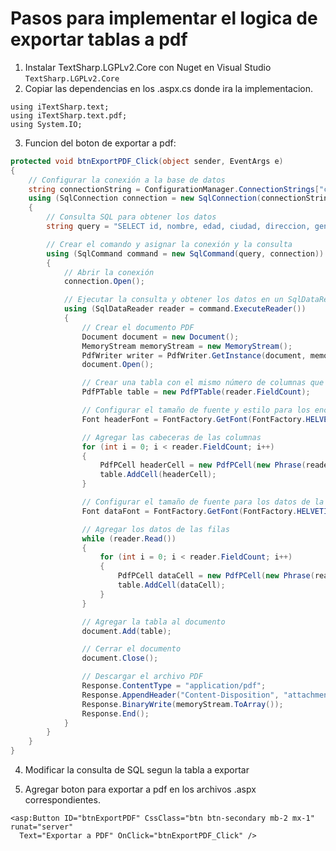 
# Pasos para implementar el logica de exportar tablas a pdf 

1. Instalar TextSharp.LGPLv2.Core con Nuget en Visual Studio
``` TextSharp.LGPLv2.Core ```
3. Copiar las dependencias en los .aspx.cs donde ira la implementacion.

```
using iTextSharp.text;
using iTextSharp.text.pdf;
using System.IO;
```
3. Funcion del boton de exportar a pdf:

```cs
protected void btnExportPDF_Click(object sender, EventArgs e)
{
    // Configurar la conexión a la base de datos
    string connectionString = ConfigurationManager.ConnectionStrings["conexion"].ConnectionString;
    using (SqlConnection connection = new SqlConnection(connectionString))
    {
        // Consulta SQL para obtener los datos
        string query = "SELECT id, nombre, edad, ciudad, direccion, genero, estado_civil, nivel_educativo, ocupacion, ingreso_mensual FROM Beneficiario";

        // Crear el comando y asignar la conexión y la consulta
        using (SqlCommand command = new SqlCommand(query, connection))
        {
            // Abrir la conexión
            connection.Open();

            // Ejecutar la consulta y obtener los datos en un SqlDataReader
            using (SqlDataReader reader = command.ExecuteReader())
            {
                // Crear el documento PDF
                Document document = new Document();
                MemoryStream memoryStream = new MemoryStream();
                PdfWriter writer = PdfWriter.GetInstance(document, memoryStream);
                document.Open();

                // Crear una tabla con el mismo número de columnas que la GridView
                PdfPTable table = new PdfPTable(reader.FieldCount);

                // Configurar el tamaño de fuente y estilo para los encabezados de columna
                Font headerFont = FontFactory.GetFont(FontFactory.HELVETICA_BOLD, 10);

                // Agregar las cabeceras de las columnas
                for (int i = 0; i < reader.FieldCount; i++)
                {
                    PdfPCell headerCell = new PdfPCell(new Phrase(reader.GetName(i), headerFont));
                    table.AddCell(headerCell);
                }

                // Configurar el tamaño de fuente para los datos de la tabla
                Font dataFont = FontFactory.GetFont(FontFactory.HELVETICA, 8);

                // Agregar los datos de las filas
                while (reader.Read())
                {
                    for (int i = 0; i < reader.FieldCount; i++)
                    {
                        PdfPCell dataCell = new PdfPCell(new Phrase(reader.GetValue(i).ToString(), dataFont));
                        table.AddCell(dataCell);
                    }
                }

                // Agregar la tabla al documento
                document.Add(table);

                // Cerrar el documento
                document.Close();

                // Descargar el archivo PDF
                Response.ContentType = "application/pdf";
                Response.AppendHeader("Content-Disposition", "attachment; filename=datos.pdf");
                Response.BinaryWrite(memoryStream.ToArray());
                Response.End();
            }
        }
    }
}
```

4. Modificar la consulta de SQL segun la tabla a exportar

5. Agregar boton para exportar a pdf en los archivos .aspx correspondientes.

 ``` 
 <asp:Button ID="btnExportPDF" CssClass="btn btn-secondary mb-2 mx-1" runat="server" 
   Text="Exportar a PDF" OnClick="btnExportPDF_Click" />
```


